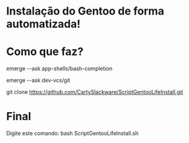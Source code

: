 # Instalação do Gentoo de forma automatizada!

# Como que faz?
emerge --ask app-shells/bash-completion

emerge --ask dev-vcs/git

git clone https://github.com/CartySlackware/ScriptGentooLifeInstall.git

# Final
Digite este comando: bash ScriptGentooLifeInstall.sh
